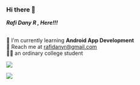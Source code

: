 ### Hi there 👋

***Rafi Dany R , Here!!!***



##
:seedling: I'm currently learning **Android App Development** \
:email: Reach me at rafidanyr@gmail.com \
:student: an ordinary college student

![](https://komarev.com/ghpvc/?username=RadRasyad&color=blue)


[![](https://img.shields.io/badge/LinkedIn-blue?logo=linkedin&logoColor=white&style=for-the-badge)](https://www.linkedin.com/in/rafi-dany-rasyad/)
